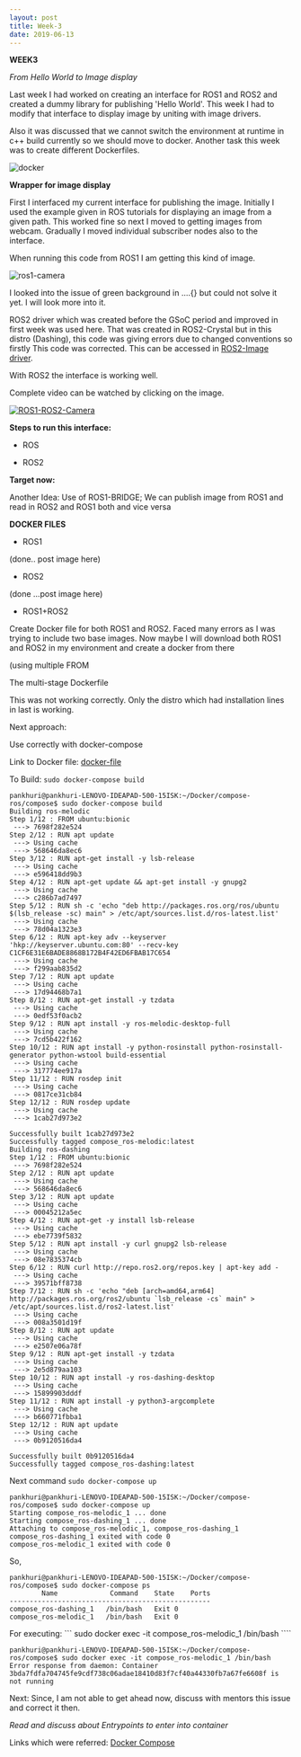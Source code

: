 ```yaml
---
layout: post
title: Week-3
date: 2019-06-13
---
```

**WEEK3**

*From Hello World to Image display*

Last week I had worked on creating an interface for ROS1 and ROS2 and created a dummy library for publishing 'Hello World'. This  week I had to modify that interface to display image by uniting with image drivers.

Also it was discussed that we cannot switch the environment at runtime in c++ build currently so we should move to docker. Another task this week was to create different Dockerfiles.

![docker](../img/docker.png)

**Wrapper for image display**

First I interfaced my current interface for publishing the image. Initially I used the example given in ROS tutorials for displaying an image from a given path. This worked fine so next I moved to getting images from webcam. Gradually I moved individual subscriber nodes also to the interface.

When running this code from ROS1 I am getting this kind of image.

![ros1-camera](../img/ros1-camera.png)

I looked into the issue of green background in ....{}  but could not solve it yet. I will look more into it.

ROS2 driver which was created before the GSoC period and improved in first week was used here. That was created in ROS2-Crystal but in this distro (Dashing), this code was giving errors due to changed conventions so firstly This code was corrected. This can be accessed in [ROS2-Image driver](https://github.com/TheRoboticsClub/colab-gsoc2019-Pankhuri_Vanjani/tree/master/ros2-drivers). 


With ROS2 the interface is working well.

Complete video can be watched by clicking on the image.

 [![ROS1-ROS2-Camera](http://img.youtube.com/vi/0QGvgdslvIU/0.jpg)](http://www.youtube.com/watch?v=0QGvgdslvIU "Image-display")

**Steps to run this interface:**

* ROS

* ROS2


**Target now:**


Another Idea: Use of ROS1-BRIDGE; We can publish image from ROS1 and read in ROS2 and ROS1 both and vice versa






**DOCKER FILES**

* ROS1

(done.. post image here)

* ROS2

(done ...post image here)

* ROS1+ROS2


Create Docker file for both ROS1 and ROS2.
Faced many errors as I was trying to include two base images. Now maybe I will download both ROS1 and ROS2 in my environment and create a docker from there

(using multiple FROM 

The multi-stage Dockerfile

This was not working correctly. Only the distro which had installation lines in last is working.

Next approach:

Use correctly with docker-compose

Link to Docker file: [docker-file](https://github.com/TheRoboticsClub/colab-gsoc2019-Pankhuri_Vanjani/tree/master/Dockerfiles)



To Build: ```sudo docker-compose build```

```
pankhuri@pankhuri-LENOVO-IDEAPAD-500-15ISK:~/Docker/compose-ros/compose$ sudo docker-compose build
Building ros-melodic
Step 1/12 : FROM ubuntu:bionic
 ---> 7698f282e524
Step 2/12 : RUN apt update
 ---> Using cache
 ---> 568646da8ec6
Step 3/12 : RUN apt-get install -y lsb-release
 ---> Using cache
 ---> e596418dd9b3
Step 4/12 : RUN apt-get update && apt-get install -y gnupg2
 ---> Using cache
 ---> c286b7ad7497
Step 5/12 : RUN sh -c 'echo "deb http://packages.ros.org/ros/ubuntu $(lsb_release -sc) main" > /etc/apt/sources.list.d/ros-latest.list'
 ---> Using cache
 ---> 78d04a1323e3
Step 6/12 : RUN apt-key adv --keyserver 'hkp://keyserver.ubuntu.com:80' --recv-key C1CF6E31E6BADE8868B172B4F42ED6FBAB17C654
 ---> Using cache
 ---> f299aab835d2
Step 7/12 : RUN apt update
 ---> Using cache
 ---> 17d94468b7a1
Step 8/12 : RUN apt-get install -y tzdata
 ---> Using cache
 ---> 0edf53f0acb2
Step 9/12 : RUN apt install -y ros-melodic-desktop-full
 ---> Using cache
 ---> 7cd5b422f162
Step 10/12 : RUN apt install -y python-rosinstall python-rosinstall-generator python-wstool build-essential
 ---> Using cache
 ---> 317774ee917a
Step 11/12 : RUN rosdep init
 ---> Using cache
 ---> 0817ce31cb84
Step 12/12 : RUN rosdep update
 ---> Using cache
 ---> 1cab27d973e2

Successfully built 1cab27d973e2
Successfully tagged compose_ros-melodic:latest
Building ros-dashing
Step 1/12 : FROM ubuntu:bionic
 ---> 7698f282e524
Step 2/12 : RUN apt update
 ---> Using cache
 ---> 568646da8ec6
Step 3/12 : RUN apt update
 ---> Using cache
 ---> 00045212a5ec
Step 4/12 : RUN apt-get -y install lsb-release
 ---> Using cache
 ---> ebe7739f5832
Step 5/12 : RUN apt install -y curl gnupg2 lsb-release
 ---> Using cache
 ---> 08e7835374cb
Step 6/12 : RUN curl http://repo.ros2.org/repos.key | apt-key add -
 ---> Using cache
 ---> 39571bff8738
Step 7/12 : RUN sh -c 'echo "deb [arch=amd64,arm64] http://packages.ros.org/ros2/ubuntu `lsb_release -cs` main" > /etc/apt/sources.list.d/ros2-latest.list'
 ---> Using cache
 ---> 008a3501d19f
Step 8/12 : RUN apt update
 ---> Using cache
 ---> e2507e06a78f
Step 9/12 : RUN apt-get install -y tzdata
 ---> Using cache
 ---> 2e5d879aa103
Step 10/12 : RUN apt install -y ros-dashing-desktop
 ---> Using cache
 ---> 15899903dddf
Step 11/12 : RUN apt install -y python3-argcomplete
 ---> Using cache
 ---> b660771fbba1
Step 12/12 : RUN apt update
 ---> Using cache
 ---> 0b9120516da4

Successfully built 0b9120516da4
Successfully tagged compose_ros-dashing:latest

```
Next command ```sudo docker-compose up ```

```
pankhuri@pankhuri-LENOVO-IDEAPAD-500-15ISK:~/Docker/compose-ros/compose$ sudo docker-compose up
Starting compose_ros-melodic_1 ... done
Starting compose_ros-dashing_1 ... done
Attaching to compose_ros-melodic_1, compose_ros-dashing_1
compose_ros-dashing_1 exited with code 0
compose_ros-melodic_1 exited with code 0

```
So, 


```
pankhuri@pankhuri-LENOVO-IDEAPAD-500-15ISK:~/Docker/compose-ros/compose$ sudo docker-compose ps
        Name             Command    State    Ports
--------------------------------------------------
compose_ros-dashing_1   /bin/bash   Exit 0        
compose_ros-melodic_1   /bin/bash   Exit 0  
```
For executing: ``` sudo docker exec -it compose_ros-melodic_1 /bin/bash ````

```
pankhuri@pankhuri-LENOVO-IDEAPAD-500-15ISK:~/Docker/compose-ros/compose$ sudo docker exec -it compose_ros-melodic_1 /bin/bash
Error response from daemon: Container 3bda7fdfa704745fe9cdf738c06adae18410d83f7cf40a44330fb7a67fe6608f is not running
```
Next: Since, I am not able to get ahead now, discuss with mentors this issue and correct it then. 

*Read and discuss about Entrypoints to enter into container*

Links which were referred: [Docker Compose](https://www.linux.org/threads/docker-compose.23562/?fbclid=IwAR2k5OB6GzXVAHoxhuTZrde8Bqh5W8kDDMs7DMoZ-uknVxd66NKDvXO8RcY)


